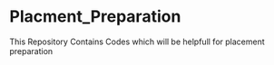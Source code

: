 # Placment_Preparation
This Repository Contains Codes which will be helpfull for placement preparation
